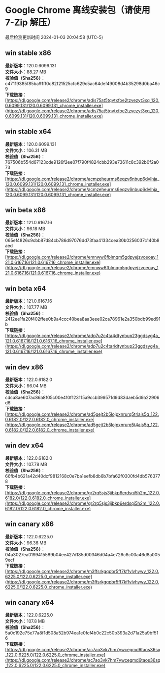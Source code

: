 # Google Chrome 离线安装包（请使用 7-Zip 解压）
最后检测更新时间
2024-01-03 20:04:58 (UTC-5)

## win stable x86
**最新版本**：120.0.6099.131  
**文件大小**：88.27 MB  
**校验值（Sha256）**：c47119385f85ba91ff0c82f21525cfc629c5ac64def49008d4b35298d0ba46c9  
**下载链接**：[https://dl.google.com/release2/chrome/adis75at5tqvtxfoe2tzvezyt3xq_120.0.6099.131/120.0.6099.131_chrome_installer.exe](https://dl.google.com/release2/chrome/adis75at5tqvtxfoe2tzvezyt3xq_120.0.6099.131/120.0.6099.131_chrome_installer.exe)  

## win stable x64
**最新版本**：120.0.6099.131  
**文件大小**：106.31 MB  
**校验值（Sha256）**：767506b554d67123cde9126f2ee07f790f4824cbb293e73611c8c392b0f2a073  
**下载链接**：[https://dl.google.com/release2/chrome/acmzeheurms6eqzv6nbup6dvlhja_120.0.6099.131/120.0.6099.131_chrome_installer.exe](https://dl.google.com/release2/chrome/acmzeheurms6eqzv6nbup6dvlhja_120.0.6099.131/120.0.6099.131_chrome_installer.exe)  

## win beta x86
**最新版本**：121.0.6167.16  
**文件大小**：96.18 MB  
**校验值（Sha256）**：065ef4826c9cbb87d84cb786d97076dd73faa41334cea30b0256037c140b8aed  
**下载链接**：[https://dl.google.com/release2/chrome/emnww6fblmqm5gdpyejzvoeoay_121.0.6167.16/121.0.6167.16_chrome_installer.exe](https://dl.google.com/release2/chrome/emnww6fblmqm5gdpyejzvoeoay_121.0.6167.16/121.0.6167.16_chrome_installer.exe)  

## win beta x64
**最新版本**：121.0.6167.16  
**文件大小**：107.77 MB  
**校验值（Sha256）**：2412ee1fa20f402ffee0b9a4ccc40bea8aa3eee02ca78961e2a350bdb99ed91b  
**下载链接**：[https://dl.google.com/release2/chrome/adp7u2c4ta4dtynbup23ggdsyg4a_121.0.6167.16/121.0.6167.16_chrome_installer.exe](https://dl.google.com/release2/chrome/adp7u2c4ta4dtynbup23ggdsyg4a_121.0.6167.16/121.0.6167.16_chrome_installer.exe)  

## win dev x86
**最新版本**：122.0.6182.0  
**文件大小**：96.04 MB  
**校验值（Sha256）**：cdca8ae607ac86a8f05c00e410f123115a9ccb399571d9d83daeb5d9a22906d6  
**下载链接**：[https://dl.google.com/release2/chrome/ad5gejt2b5lojpxnrurq5t4ais5q_122.0.6182.0/122.0.6182.0_chrome_installer.exe](https://dl.google.com/release2/chrome/ad5gejt2b5lojpxnrurq5t4ais5q_122.0.6182.0/122.0.6182.0_chrome_installer.exe)  

## win dev x64
**最新版本**：122.0.6182.0  
**文件大小**：107.78 MB  
**校验值（Sha256）**：66fb4b621a42d40dcf9812168c0e7ba1eefb8db6b7bfa62f0300fd4db5763778  
**下载链接**：[https://dl.google.com/release2/chrome/gr2rq5sjs3jibkp6erdsqi5h2m_122.0.6182.0/122.0.6182.0_chrome_installer.exe](https://dl.google.com/release2/chrome/gr2rq5sjs3jibkp6erdsqi5h2m_122.0.6182.0/122.0.6182.0_chrome_installer.exe)  

## win canary x86
**最新版本**：122.0.6225.0  
**文件大小**：96.36 MB  
**校验值（Sha256）**：04a3027ea0199415589b04ee427d185d00346d04a4e726c8c00a46d8a0059ecf  
**下载链接**：[https://dl.google.com/release2/chrome/m3ffsrkgqpbr5ff7kffvlvhywy_122.0.6225.0/122.0.6225.0_chrome_installer.exe](https://dl.google.com/release2/chrome/m3ffsrkgqpbr5ff7kffvlvhywy_122.0.6225.0/122.0.6225.0_chrome_installer.exe)  

## win canary x64
**最新版本**：122.0.6225.0  
**文件大小**：107.8 MB  
**校验值（Sha256）**：5a0c192e75e77a8f1d508a52b974ea1e0fcf4b0c22c50b393a2d71a25a9bf516  
**下载链接**：[https://dl.google.com/release2/chrome/ac7ao3vk7hm7ywcegmd6taos36sq_122.0.6225.0/122.0.6225.0_chrome_installer.exe](https://dl.google.com/release2/chrome/ac7ao3vk7hm7ywcegmd6taos36sq_122.0.6225.0/122.0.6225.0_chrome_installer.exe)  

